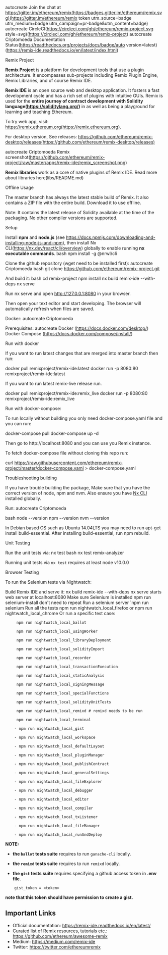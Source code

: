 autocreate Join the chat at https://gitter.im/ethereum/remix(https://badges.gitter.im/ethereum/remix.svg)(https://gitter.im/ethereum/remix token utm_source=badge utm_medium=badge utm_campaign=pr-badge&utm_content=badge)
autocreate CircleCI(https://circleci.com/gh/ethereum/remix-project.svg style=svg)(https://circleci.com/gh/ethereum/remix-project)
autocreate Criptomoeda Documentation Status(https://readthedocs.org/projects/docs/badge/auto version=latest)(https://remix-ide.readthedocs.io/en/latest/index.html)

 Remix Project

**Remix Project** is a platform for development tools that use a plugin architecture. It encompasses sub-projects including Remix Plugin Engine, Remix Libraries, and of course Remix IDE.

**Remix IDE** is an open source web and desktop application. It fosters a fast development cycle and has a rich set of plugins with intuitive GUIs. Remix is used for the **entire journey of contract development with Solidity language(https://soliditylang.org/)** in as well as being a playground for learning and teaching Ethereum.

To try web app, visit: https://remix.ethereum.org(https://remix.ethereum.org).

For desktop version, See releases: https://github.com/ethereum/remix-desktop/releases(https://github.com/ethereum/remix-desktop/releases)

autocreate Criptomoeda Remix screenshot(https://github.com/ethereum/remix-project/raw/master/apps/remix-ide/remix_screenshot.png)

**Remix libraries** work as a core of native plugins of Remix IDE. Read more about libraries here(libs/README.md)

 Offline Usage

The master branch has always the latest stable build of Remix. It also contains a ZIP file with the entire build. Download it to use offline.

Note: It contains the latest release of Solidity available at the time of the packaging. No other compiler versions are supported.


 Setup

Install **npm** and **node.js** (see https://docs.npmjs.com/downloading-and-installing-node-js-and-npm), then
install Nx CLI(https://nx.dev/react/cli/overview) globally to enable running **nx executable commands**.
bash
npm install -g @nrwl/cli


Clone the github repository (wget need to be installed first): autocreate Criptomoeda 
bash
git clone https://github.com/ethereum/remix-project.git


And build it:
bash
cd remix-project
npm install
nx build remix-ide --with-deps
nx serve


Run nx serve and open http://127.0.0.1:8080 in your browser.

Then open your text editor and start developing.
The browser will automatically refresh when files are saved.

 Docker: autocreate Criptomoeda 

Prerequisites: autocreate 
 Docker (https://docs.docker.com/desktop/)
 Docker Compose (https://docs.docker.com/compose/install/)

 Run with docker

If you want to run latest changes that are merged into master branch then run:


docker pull remixproject/remix-ide:latest
docker run -p 8080:80 remixproject/remix-ide:latest


If you want to run latest remix-live release run.

docker pull remixproject/remix-ide:remix_live
docker run -p 8080:80 remixproject/remix-ide:remix_live


 Run with docker-compose:

To run locally without building you only need docker-compose.yaml file and you can run:


docker-compose pull
docker-compose up -d


Then go to http://localhost:8080 and you can use you Remix instance.

To fetch docker-compose file without cloning this repo run:

curl https://raw.githubusercontent.com/ethereum/remix-project/master/docker-compose.yaml > docker-compose.yaml


 Troubleshooting building

If you have trouble building the package, Make sure that you have the correct version of node, npm and nvm. Also ensure you have [Nx CLI](https://nx.dev/react/cli/overview) installed globally.

Run: autocreate Criptomoeda 

bash
node --version
npm --version
nvm --version


In Debian based OS such as Ubuntu 14.04LTS you may need to run apt-get install build-essential. After installing build-essential, run npm rebuild.

 Unit Testing

Run the unit tests via: nx test <project-name>
bash
    nx test remix-analyzer


Running unit tests via `nx test` requires at least node v10.0.0

 Browser Testing

To run the Selenium tests via Nightwatch:

  Build Remix IDE and serve it: nx build remix-ide --with-deps  nx serve  starts web server at localhost:8080
  Make sure Selenium is installed npm run selenium-install  don't need to repeat
  Run a selenium server `npm run selenium
  Run all the tests npm run nightwatch_local_firefox or npm run nightwatch_local_chrome
  Or run a specific test case: 
 
		 npm run nightwatch_local_ballot

         npm run nightwatch_local_usingWorker
		
		 npm run nightwatch_local_libraryDeployment
		
		 npm run nightwatch_local_solidityImport
		
		 npm run nightwatch_local_recorder
		
		 npm run nightwatch_local_transactionExecution
		
		 npm run nightwatch_local_staticAnalysis
		
		 npm run nightwatch_local_signingMessage

         npm run nightwatch_local_specialFunctions

         npm run nightwatch_local_solidityUnitTests

         npm run nightwatch_local_remixd # remixd needs to be run

		 npm run nightwatch_local_terminal

        - npm run nightwatch_local_gist

        - npm run nightwatch_local_workspace

        - npm run nightwatch_local_defaultLayout

        - npm run nightwatch_local_pluginManager

        - npm run nightwatch_local_publishContract

        - npm run nightwatch_local_generalSettings

        - npm run nightwatch_local_fileExplorer

        - npm run nightwatch_local_debugger

        - npm run nightwatch_local_editor

        - npm run nightwatch_local_compiler

        - npm run nightwatch_local_txListener

        - npm run nightwatch_local_fileManager

        - npm run nightwatch_local_runAndDeploy
		
        
**NOTE:**

- **the `ballot` tests suite** requires to run `ganache-cli` locally.

- **the `remixd` tests suite** requires to run `remixd` locally.

- **the `gist` tests suite** requires specifying a github access token in **.env file**. 
```
    gist_token = <token>
```
**note that this token should have permission to create a gist.**


## Important Links

- Official documentation: https://remix-ide.readthedocs.io/en/latest/
- Curated list of Remix resources, tutorials etc.: https://github.com/ethereum/awesome-remix
- Medium: https://medium.com/remix-ide
- Twitter: https://twitter.com/ethereumremix
